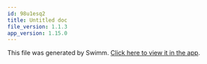 ```yaml
---
id: 98u1esq2
title: Untitled doc
file_version: 1.1.3
app_version: 1.15.0
---
```


This file was generated by Swimm. [Click here to view it in the app](/repos/Z2l0aHViJTNBJTNBSHVtV2F0X1lSX1BoRFRoZXNpcyUzQSUzQVNvbmdzaEdlbw==/docs/98u1esq2).
